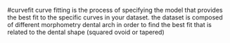#curvefit
curve fitting is the process of specifying the model that provides the best fit to the specific curves in your dataset.
the dataset is composed of different morphometry dental arch in order to find the best fit that is related to the dental shape (squared ovoid or tapered)


